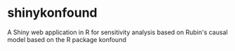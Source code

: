 # shinykonfound
A Shiny web application in R for sensitivity analysis based on Rubin's causal model based on the R package konfound
